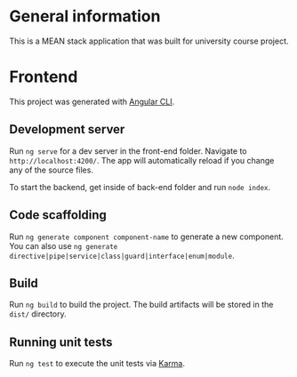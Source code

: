 # General information

This is a MEAN stack application that was built for university course project.

# Frontend

This project was generated with [Angular CLI](https://github.com/angular/angular-cli).

## Development server

Run `ng serve` for a dev server in the front-end folder. Navigate to `http://localhost:4200/`. The app will automatically reload if you change any of the source files.

To start the backend, get inside of back-end folder and run `node index`.

## Code scaffolding

Run `ng generate component component-name` to generate a new component. You can also use `ng generate directive|pipe|service|class|guard|interface|enum|module`.

## Build

Run `ng build` to build the project. The build artifacts will be stored in the `dist/` directory.

## Running unit tests

Run `ng test` to execute the unit tests via [Karma](https://karma-runner.github.io).

